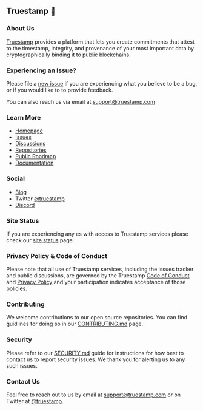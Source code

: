 ## Truestamp 👋


### About Us

[Truestamp](https://www.truestamp.com) provides a platform that lets you create commitments that attest to the timestamp, integrity, and provenance of your most important data by cryptographically binding it to public blockchains.

### Experiencing an Issue?

Please file a [new issue](https://github.com/truestamp/discussions/issues) if you are experiencing what you believe to be a bug, or if you would like to to provide feedback.

You can also reach us via email at [support@truestamp.com](mailto:support@truestamp.com)

### Learn More

* [Homepage](https://www.truestamp.com)
* [Issues](https://github.com/truestamp/discussions/issues)
* [Discussions](https://github.com/orgs/truestamp/discussions)
* [Repositories](https://github.com/orgs/truestamp/repositories)
* [Public Roadmap](https://github.com/orgs/truestamp/projects/1/views/2)
* [Documentation](https://docs.truestamp.com)

### Social

- [Blog](https://blog.truestamp.com/)
- Twitter [@truestamp](https://twitter.com/truestamp)
- [Discord](https://discord.gg/vQgKEEu)

### Site Status

If you are experiencing any es with access to Truestamp services please check our [site status](https://status.truestamp.com/) page.

### Privacy Policy & Code of Conduct

Please note that all use of Truestamp services, including the issues tracker and public discussions, are governed by the Truestamp [Code of Conduct](https://github.com/truestamp/discussions/blob/main/CODE_OF_CONDUCT.md) and [Privacy Policy](https://www.truestamp.com/policies) and your participation indicates acceptance of those policies.

### Contributing

We welcome contributions to our open source repositories. You can find guidlines for doing so in our [CONTRIBUTING.md](https://github.com/truestamp/discussions/blob/main/CONTRIBUTING.md) page.

### Security

Please refer to our [SECURITY.md](https://github.com/truestamp/discussions/blob/main/SECURITY.md) guide for instructions for how best to contact us to report security issues. We thank you for alerting us to any such issues.

### Contact Us

Feel free to reach out to us by email at [support@truestamp.com](mailto:support@truestamp.com) or on Twitter at [@truestamp](https://twitter.com/truestamp).
